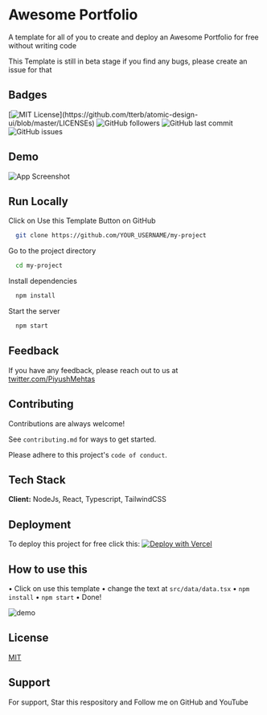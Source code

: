 
# Awesome Portfolio

A template for all of you to create and deploy an Awesome Portfolio for free without writing code

This Template is still in beta stage if you find any bugs, please create an issue for that


## Badges

[![MIT License](https://img.shields.io/apm/l/atomic-design-ui.svg?)](https://github.com/tterb/atomic-design-ui/blob/master/LICENSEs)
![GitHub followers](https://img.shields.io/github/followers/piyush97)
![GitHub last commit](https://img.shields.io/github/last-commit/piyush97/awesome-portfolio)
![GitHub issues](https://img.shields.io/github/issues/piyush97/awesome-portfolio)

## Demo

![App Screenshot](/demo1.gif)

  
## Run Locally

Click on Use this Template Button on GitHub

```bash
  git clone https://github.com/YOUR_USERNAME/my-project
```

Go to the project directory

```bash
  cd my-project
```

Install dependencies

```bash
  npm install
```

Start the server

```bash
  npm start
```

  
## Feedback

If you have any feedback, please reach out to us at [twitter.com/PiyushMehtas](https://twitter.com/PiyushMehtaS)

  
## Contributing

Contributions are always welcome!

See `contributing.md` for ways to get started.

Please adhere to this project's `code of conduct`.

  
## Tech Stack

**Client:** NodeJs, React, Typescript, TailwindCSS



  
## Deployment

To deploy this project for free click this: [![Deploy with Vercel](https://vercel.com/button)](https://vercel.com/new/clone?repository-url=https%3A%2F%2Fgithub.com%2Fpiyush97%2Fawesome-portfolio)

## How to use this

• Click on use this template
• change the text at `src/data/data.tsx`
• `npm install`
• `npm start`
• Done!

![demo](/demo.gif)
## License

[MIT](/LICENSE)

  
## Support

For support, Star this respository and Follow me on GitHub and YouTube

  
